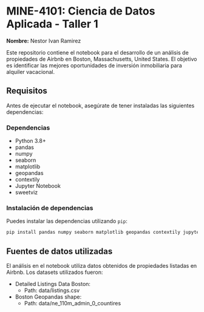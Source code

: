 # MINE-4101: Ciencia de Datos Aplicada - Taller 1

**Nombre:** Nestor Ivan Ramirez

Este repositorio contiene el notebook para el desarrollo de un análisis de propiedades de Airbnb en Boston, Massachusetts, United States. El objetivo es identificar las mejores oportunidades de inversión inmobiliaria para alquiler vacacional.

## **Requisitos**

Antes de ejecutar el notebook, asegúrate de tener instaladas las siguientes dependencias:

### **Dependencias**

- Python 3.8+
- pandas
- numpy
- seaborn
- matplotlib
- geopandas
- contextily
- Jupyter Notebook
- sweetviz

### **Instalación de dependencias**

Puedes instalar las dependencias utilizando `pip`:

```bash
pip install pandas numpy seaborn matplotlib geopandas contextily jupyter sweetviz
```
## **Fuentes de datos utilizadas**

El análisis en el notebook utiliza datos obtenidos de propiedades listadas en Airbnb. Los datasets utilizados fueron: 

- Detailed Listings Data Boston:
  -  Path: data/listings.csv
- Boston Geopandas shape:
  - Path: data/ne_110m_admin_0_countires


  






